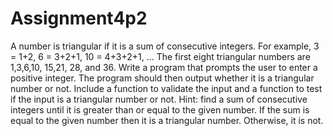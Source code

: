 # Assignment4p2
A number is triangular if it is a sum of consecutive integers. For example, 3 = 1+2, 6 = 3+2+1, 10 = 4+3+2+1, ... The first eight triangular numbers are 1,3,6,10, 15,21, 28, and 36.  Write a program that prompts the user to enter a positive integer. The program should then output whether it is a triangular number or not. Include a function to validate the input and a function to test if the input is a triangular number or not.  Hint: find a sum of consecutive integers until it is greater than or equal to the given number. If the sum is equal to the given number then it is a triangular number. Otherwise, it is not.
